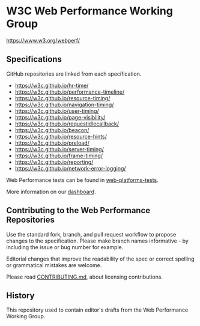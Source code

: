 # W3C Web Performance Working Group

https://www.w3.org/webperf/

## Specifications

GitHub repositories are linked from each specification.

* https://w3c.github.io/hr-time/
* https://w3c.github.io/performance-timeline/
* https://w3c.github.io/resource-timing/
* https://w3c.github.io/navigation-timing/
* https://w3c.github.io/user-timing/
* https://w3c.github.io/page-visibility/
* https://w3c.github.io/requestidlecallback/
* https://w3c.github.io/beacon/
* https://w3c.github.io/resource-hints/
* https://w3c.github.io/preload/
* https://w3c.github.io/server-timing/
* https://w3c.github.io/frame-timing/
* https://w3c.github.io/reporting/
* https://w3c.github.io/network-error-logging/

Web Performance tests can be found in [web-platforms-tests][WPT].

More information on our [dashboard][db].

## Contributing to the Web Performance Repositories

Use the standard fork, branch, and pull request workflow to propose changes to the specification. Please make branch names informative - by including the issue or bug number for example.

Editorial changes that improve the readability of the spec or correct spelling or grammatical mistakes are welcome.

Please read [CONTRIBUTING.md](CONTRIBUTING.md), about licensing contributions.

## History

This repository used to contain editor's drafts from the Web Performance Working Group.


[WPT]: https://github.com/w3c/web-platform-tests/
[db]: https://www.w3.org/wiki/Web_Performance/Publications

